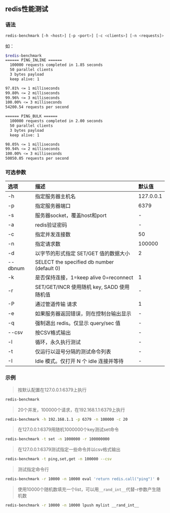 ## redis性能测试

### 语法

```bash
redis-benchmark [-h <host>] [-p <port>] [-c <clients>] [-n <requests]> [-k <boolean>]
```

如：

```bash
$redis-benchmark
====== PING_INLINE ======
  100000 requests completed in 1.85 seconds
  50 parallel clients
  3 bytes payload
  keep alive: 1

97.81% <= 1 milliseconds
99.80% <= 2 milliseconds
99.96% <= 3 milliseconds
100.00% <= 3 milliseconds
54200.54 requests per second

====== PING_BULK ======
  100000 requests completed in 2.00 seconds
  50 parallel clients
  3 bytes payload
  keep alive: 1

98.05% <= 1 milliseconds
99.94% <= 2 milliseconds
100.00% <= 3 milliseconds
50050.05 requests per second
```

### 可选参数

|选项|描述|默认值|
|:---|:---|:---|
|-h <hostname> |     指定服务器主机名|127.0.0.1	|
|-p <port>     |     指定服务器端口|6379	|
|-s <socket>   |     服务器socket，覆盖host和port|-|
|-a <password> |     redis验证密码|-|
|-c <clients>  |     指定并发连接数|50|
|-n <requests> |     指定请求数|100000|
|-d <size>     |     以字节的形式指定 SET/GET 值的数据大小|2|
|--dbnum <db>  |      SELECT the specified db number (default 0)|
|-k <boolean>  |     是否保持连接，1=keep alive 0=reconnect| 1|
|-r <keyspacelen>|   SET/GET/INCR 使用随机 key, SADD 使用随机值|-|
|-P <numreq>   |     通过管道传输 <numreq> 请求|1|
|-e            |     如果服务器返回错误，则在控制台输出显示|-|
|-q            |     强制退出 redis。仅显示 query/sec 值|-|
|--csv         |     按CSV格式输出|-|
|-l            |     循环，永久执行测试|-|
|-t <tests>    |     仅运行以逗号分隔的测试命令列表|-|
|-I            |     Idle 模式。仅打开 N 个 idle 连接并等待|-|

### 示例

> 按默认配置在127.0.0.1:6379上执行

```bash
redis-benchmark
```

> 20个并发，100000个请求，在192.168.1.1:6379上执行

```bash
redis-benchmark -h 192.168.1.1 -p 6379 -n 100000 -c 20
```

> 在127.0.0.1:6379用随机1000000个key测试set命令

```bash
redis-benchmark -t set -n 1000000 -r 100000000
```

> 在127.0.0.1:6379测试指定一些命令并以csv格式输出

```bash
redis-benchmark -t ping,set,get -n 100000 --csv
```

> 测试指定命令行

```bash
redis-benchmark -r 10000 -n 10000 eval 'return redis.call("ping")' 0
```

> 使用10000个随机数填充一个list，可以用`__rand_int__`代替-r参数产生随机数

```bash
redis-benchmark -r 10000 -n 10000 lpush mylist __rand_int__
```
